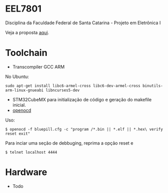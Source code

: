 # EEL7801
Disciplina da Faculdade Federal de Santa Catarina - Projeto em Eletrônica I

Veja a proposta [aqui](tex_src/proposta).

# Toolchain
* Transcompiler GCC ARM

No Ubuntu: 
```
sudo apt-get install libc6-armel-cross libc6-dev-armel-cross binutils-arm-linux-gnueabi libncurses5-dev

```
* STM32CubeMX para initialização de código e geração do makefile inicial.
* [openocd](http://openocd.org/repos/)

Uso:
```
$ openocd -f bluepill.cfg -c "program /*.bin || *.elf || *.hex\ verify reset exit"
```

Para inciar uma seção de debbuging, reprima a opção reset e 

```
$ telnet localhost 4444
```

# Hardware
* Todo
